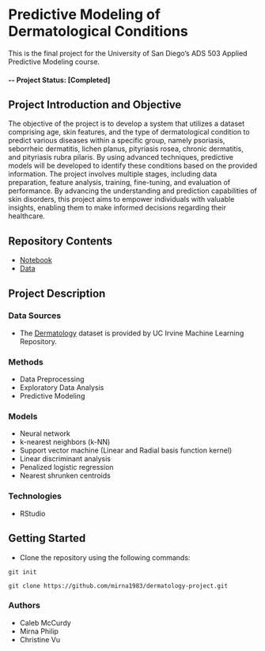 # Predictive Modeling of Dermatological Conditions
This is the final project for the University of San Diego’s ADS 503 Applied Predictive Modeling course.

#### -- Project Status: [Completed]

## Project Introduction and Objective
The objective of the project is to develop a system that utilizes a dataset comprising age, skin features, and the type of dermatological condition to predict various diseases within a specific group, namely psoriasis, seborrheic dermatitis, lichen planus, pityriasis rosea, chronic dermatitis, and pityriasis rubra pilaris. By using advanced techniques, predictive models will be developed to identify these conditions based on the provided information. The project involves multiple stages, including data preparation, feature analysis, training, fine-tuning, and evaluation of performance. By advancing the understanding and prediction capabilities of skin disorders, this project aims to empower individuals with valuable insights, enabling them to make informed decisions regarding their healthcare.

## Repository Contents
* [Notebook](https://github.com/mirna1983/dermatology-project/blob/main/Final_Notebook.Rmd)
* [Data](https://github.com/mirna1983/dermatology-project/blob/main/data/dermatology.data)

## Project Description
### Data Sources
* The [Dermatology](https://archive.ics.uci.edu/dataset/33/dermatology) dataset is provided by UC Irvine Machine Learning Repository.
### Methods
* Data Preprocessing
* Exploratory Data Analysis
* Predictive Modeling
### Models
* Neural network
* k-nearest neighbors (k-NN)
* Support vector machine (Linear and Radial basis function kernel)
* Linear discriminant analysis
* Penalized logistic regression
* Nearest shrunken centroids

### Technologies
* RStudio

## Getting Started
* Clone the repository using the following commands:
```
git init
```
```
git clone https://github.com/mirna1983/dermatology-project.git
```

### Authors
* Caleb McCurdy
* Mirna Philip
* Christine Vu
